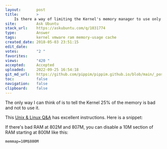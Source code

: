```yaml
---
layout:       post
title:        >
    Is there a way of limiting the Kernel's memory manager to use only 75% of memory?
site:         Ask Ubuntu
stack_url:    https://askubuntu.com/q/1031774
type:         Answer
tags:         kernel vmware ram memory-usage cache
created_date: 2018-05-03 23:51:15
edit_date:    
votes:        "2 "
favorites:    
views:        "420 "
accepted:     Accepted
uploaded:     2022-09-25 16:54:18
git_md_url:   https://github.com/pippim/pippim.github.io/blob/main/_posts/2018/2018-05-03-Is-there-a-way-of-limiting-the-Kernel_s-memory-manager-to-use-only-75_-of-memory_.md
toc:          false
navigation:   false
clipboard:    false
---
```


The only way I can think of is to tell the Kernel 25% of the memory is bad and not to use it.

This [Unix & Linux Q&A][1] has excellent instructions. Here is a snippet:

If there's bad RAM at 802M and 807M, you can disable a 10M section of RAM starting at 800M like this:

``` 
memmap=10M$800M
```



  [1]: https://unix.stackexchange.com/questions/75059/how-to-blacklist-a-correct-bad-ram-sector-according-to-memtest86-error-indicati?utm_medium=organic&utm_source=google_rich_qa&utm_campaign=google_rich_qa
